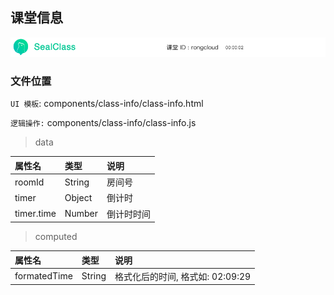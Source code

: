 ## 课堂信息

![image](../image/class-info.png)

### 文件位置

`UI 模板`: components/class-info/class-info.html

`逻辑操作:` components/class-info/class-info.js

> data

|  属性名      | 类型     | 说明     |
| :---------- | :------- | :------- |
| roomId |  String | 房间号 |
| timer |  Object | 倒计时 |
| timer.time |  Number | 倒计时时间 |

> computed

|  属性名      | 类型     | 说明     |
| :---------- | :------- | :------- |
| formatedTime |  String | 格式化后的时间, 格式如: 02:09:29 |
